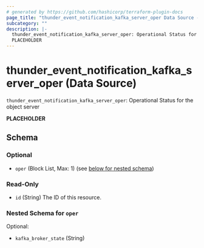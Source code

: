 ```yaml
---
# generated by https://github.com/hashicorp/terraform-plugin-docs
page_title: "thunder_event_notification_kafka_server_oper Data Source - terraform-provider-thunder"
subcategory: ""
description: |-
  thunder_event_notification_kafka_server_oper: Operational Status for the object server
  PLACEHOLDER
---
```


# thunder_event_notification_kafka_server_oper (Data Source)

`thunder_event_notification_kafka_server_oper`: Operational Status for the object server

__PLACEHOLDER__



<!-- schema generated by tfplugindocs -->
## Schema

### Optional

- `oper` (Block List, Max: 1) (see [below for nested schema](#nestedblock--oper))

### Read-Only

- `id` (String) The ID of this resource.

<a id="nestedblock--oper"></a>
### Nested Schema for `oper`

Optional:

- `kafka_broker_state` (String)



